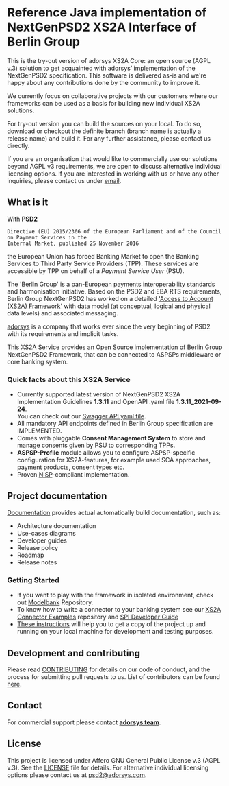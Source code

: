 # Reference Java implementation of NextGenPSD2 XS2A Interface of Berlin Group

This is the try-out version of adorsys XS2A Core: an open source (AGPL v.3) solution to get acquainted with adorsys’ implementation of the NextGenPSD2 specification. This software is delivered as-is and we're happy about any contributions done by the community to improve it.

We currently focus on collaborative projects with our customers where our frameworks can be used as a basis for building new individual XS2A solutions.

For try-out version you can build the sources on your local. To do so, download or checkout the definite branch (branch name is actually a release name) and build it. For any further assistance, please contact us directly.

If you are an organisation that would like to commercially use our solutions beyond AGPL v3 requirements, we are open to discuss alternative individual licensing options. If you are interested in working with us or have any other inquiries, please contact us under [email](psd2@adorsys.com).

## What is it

With **PSD2**
```
Directive (EU) 2015/2366 of the European Parliament and of the Council on Payment Services in the
Internal Market, published 25 November 2016
```
the European Union has forced Banking Market to open the Banking Services to Third Party Service Providers (TPP).
These services are accessible by TPP on behalf of a *Payment Service User* (PSU).

The 'Berlin Group' is a pan-European payments interoperability standards and harmonisation initiative.
Based on the PSD2 and EBA RTS requirements, Berlin Group NextGenPSD2 has worked on a detailed
['Access to Account  (XS2A) Framework'](https://www.berlin-group.org/psd2-access-to-bank-accounts) with data model
(at conceptual, logical and physical data levels) and associated messaging.

[adorsys](https://adorsys.com/de/produkte/xs2a-core/) is a company that works ever since the very beginning of PSD2 with its requirements and implicit tasks.

This XS2A Service provides an Open Source implementation of Berlin Group NextGenPSD2 Framework, that can be connected to ASPSPs middleware or core banking system.

### Quick facts about this XS2A Service

* Currently supported latest version of NextGenPSD2 XS2A Implementation Guidelines **1.3.11** and OpenAPI .yaml file **1.3.11_2021-09-24**.<br>
  You can check out our [Swagger API yaml file](xs2a-impl/src/main/resources/static/psd2-api_v1.3.11-2021-10-01v1.yaml).
* All mandatory API endpoints defined in Berlin Group specification are IMPLEMENTED.
* Comes with pluggable **Consent Management System** to store and manage consents given by PSU to corresponding TPPs.
* **ASPSP-Profile** module allows you to configure ASPSP-specific configuration for XS2A-features, for example used SCA approaches, payment products, consent types etc.
* Proven [NISP](https://nisp.online)-compliant implementation.

## Project documentation

[Documentation](doc/index.adoc) provides actual automatically build documentation, such as:
* Architecture documentation
* Use-cases diagrams
* Developer guides
* Release policy
* Roadmap
* Release notes

### Getting Started

* If you want to play with the framework in isolated environment, check out [Modelbank](https://github.com/adorsys/XS2A-Sandbox) Repository.
* To know how to write a connector to your banking system see our [XS2A Connector Examples](https://github.com/adorsys/xs2a-connector-examples) repository and [SPI Developer Guide](<doc/SPI Developer Guide/SPI_Developer_Guide.adoc>)
* [These instructions](doc/GETTING_STARTED.adoc) will help you to get a copy of the project up and running on your local machine for development and testing purposes.

## Development and contributing

Please read [CONTRIBUTING](doc/CONTRIBUTING.md) for details on our code of conduct, and the process for submitting pull requests to us.
List of contributors can be found [here](doc/contributors.md).

## Contact

For commercial support please contact **[adorsys team](https://adorsys.com/en/products/)**.

## License

This project is licensed under Affero GNU General Public License v.3 (AGPL v.3). See the [LICENSE](LICENSE) file for details. For alternative individual licensing options please contact us at psd2@adorsys.com.

